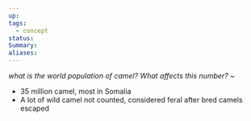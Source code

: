 ```yaml
---
up: 
tags:
  - concept
status: 
Summary:
aliases:
---
```

*what is the world population of camel? What affects this number?*
~
- 35 million camel, most in Somalia
- A lot of wild camel not counted, considered feral after bred camels escaped
<!--SR:!2025-03-12,3,250-->